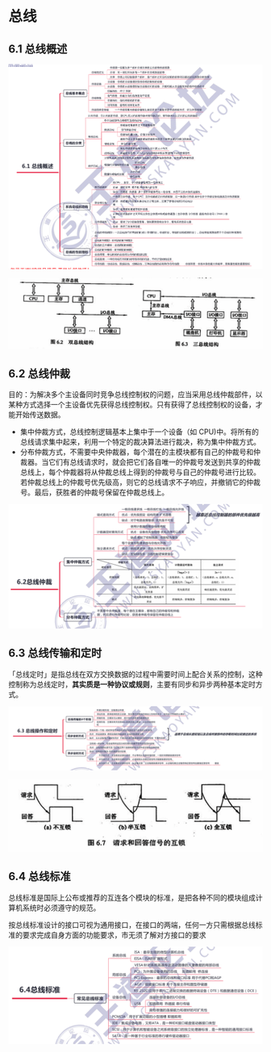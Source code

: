 # 总线

## 6.1 总线概述

![6-1](./doc/6-1.png)

![6-5](./doc/6-5.png)

## 6.2 总线仲裁

目的：为解决多个主设备同时竞争总线控制权的问题，应当采用总线仲裁部件，以某种方式选择一个主设备优先获得总线控制权。只有获得了总线控制权的设备，才能开始传送数据。

- 集中仲裁方式，总线控制逻辑基本上集中于一个设备（如 CPU)中。将所有的总线请求集中起来，利用一个特定的裁决算法进行裁决，称为集中仲裁方式。
- 分布仲裁方式，不需要中央仲裁器，每个潜在的主模块都有自己的仲裁号和仲裁器。当它们有总线请求时，就会把它们各自唯一的仲裁号发送到共享的仲裁总线上，每个仲裁器将从仲裁总线上得到的仲裁号与自己的仲裁号进行比较。若仲裁总线上的仲裁号优先级高，则它的总线请求不子响应，并撤销它的仲裁号。最后，获胜者的仲裁号保留在仲裁总线上。

![6-2](./doc/6-2.png)

## 6.3 总线传输和定时

「总线定时」是指总线在双方交换数据的过程中需要时间上配合关系的控制，这种控制称为总线定时，**其实质是一种协议或规则**，主要有同步和异步两种基本定时方式。

![6-3](./doc/6-3.png)

<img src="./doc/6-6.png" alt="6-6" style="zoom:50%;" />

## 6.4 总线标准

总线标准是国际上公布或推荐的互连各个模块的标准，是把各种不同的模块组成计算机系统时必须遵守的规范。

按总线标准设计的接口可视为通用接口，在接口的两端，任何一方只需根据总线标准的要求完成自身方面的功能要求，市无须了解对方接口的要求

![6-4](./doc/6-4.png)